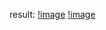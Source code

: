 result:
[!image](https://github.com/zhucheng725/traffic_lights_recognition/blob/master/result.jpg)
[!image](https://github.com/zhucheng725/traffic_lights_recognition/blob/master/result.jpg)
